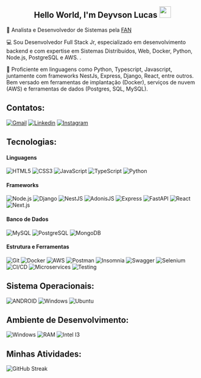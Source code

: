 ## <center>Hello World, I'm Deyvson Lucas <img src=https://raw.githubusercontent.com/TheDudeThatCode/TheDudeThatCode/master/Assets/Earth.gif width="30">

📖 Analista e Desenvolvedor de Sistemas pela [FAN](https://www.vemprafam.com.br)

💻 Sou Desenvolvedor Full Stack Jr, especializado em desenvolvimento backend e com expertise em Sistemas Distribuídos, Web, Docker, Python, Node.js, PostgreSQL e AWS. .

🤝 Proficiente em linguagens como Python, Typescript, Javascript, juntamente com frameworks NestJs, Express, Django, React, entre outros. Bem versado em ferramentas de implantação (Docker), serviços de nuvem (AWS) e ferramentas de dados (Postgres, SQL, MySQL).

## Contatos:


[![Gmail](https://img.shields.io/badge/-Gmail-FF0000?style=for-the-badge&labelColor=FF0000&logo=gmail&logoColor=white)](mailto:deyvlucas02@gmail.com?subject=[GitHub]%20Acabei%20de%20ver%20o%20seu%20GitHub)
[![Linkedin](https://img.shields.io/badge/-Linkedin-0e76a8?style=for-the-badge&logo=Linkedin&logoColor=white)](https://www.linkedin.com/in/deyvson-lucas-53b516137/)
[![Instagram](https://img.shields.io/badge/-Instagram-E4405F?style=for-the-badge&logo=instagram&logoColor=white)](https://www.instagram.com/lucaslucena1902/)
  

## Tecnologias:

#### Linguagens
![HTML5](https://img.shields.io/badge/HTML5-E34F26?style=for-the-badge&logo=html5&logoColor=white)
![CSS3](https://img.shields.io/badge/CSS3-1572B6?style=for-the-badge&logo=css3&logoColor=white)
![JavaScript](https://img.shields.io/badge/JavaScript-%23ED8B00?style=for-the-badge&logo=javascript&logoColor=white)
![TypeScript](https://img.shields.io/badge/TypeScript-1572B6?style=for-the-badge&logo=typescript&logoColor=white)
![Python](https://img.shields.io/badge/Python-1572B6?style=for-the-badge&logo=Python&logoColor=white)

#### Frameworks
![Node.js](https://img.shields.io/badge/Node.js-43853d?style=for-the-badge&logo=node.js&logoColor=white)
![Django](https://img.shields.io/badge/django-3a7435?style=for-the-badge&logo=django&logoColor=white)
![NestJS](https://img.shields.io/badge/NestJS-E0234E?style=for-the-badge&logo=nestjs&logoColor=white)
![AdonisJS](https://img.shields.io/badge/Adonis.Js-3d06a5?style=for-the-badge&logo=adonisjs&logoColor=white)
![Express](https://img.shields.io/badge/Express-000000?style=for-the-badge&logo=express&logoColor=white)
![FastAPI](https://img.shields.io/badge/FastAPI-009688?style=for-the-badge&logo=fastapi&logoColor=white)
![React](https://img.shields.io/badge/React-61DAFB?style=for-the-badge&logo=react&logoColor=black)
![Next.js](https://img.shields.io/badge/Next.js-000000?style=for-the-badge&logo=next.js&logoColor=white)

#### Banco de Dados
![MySQL](https://img.shields.io/badge/MySQL-005C84?style=for-the-badge&logo=mysql&logoColor=white)
![PostgreSQL](https://img.shields.io/badge/PostgreSQL-4169E1?logo=postgresql&logoColor=fff&style=for-the-badge)
![MongoDB](https://img.shields.io/badge/MongoDB-023430?logo=mongodb&logoColor=fff&style=for-the-badge)


#### Estrutura e Ferramentas
![Git](https://img.shields.io/badge/GIT-E44C30?style=for-the-badge&logo=git&logoColor=white)
![Docker](https://img.shields.io/badge/Docker-2496ED?style=for-the-badge&logo=docker&logoColor=white)
![AWS](https://img.shields.io/badge/AWS-%23ED8B00?style=for-the-badge&logo=amazon&logoColor=white)
![Postman](https://img.shields.io/badge/PostMan-E34F26?logo=postman&logoColor=fff&style=for-the-badge)
![Insomnia](https://img.shields.io/badge/Insomnia-3d06a5?logo=insomnia&logoColor=fff&style=for-the-badge)
![Swagger](https://img.shields.io/badge/Swagger-85EA2D?style=for-the-badge&logo=swagger&logoColor=black)
![Selenium](https://img.shields.io/badge/Selenium-5fb358?style=for-the-badge&logo=Selenium&logoColor=white)
![CI/CD](https://img.shields.io/badge/CI%2FCD-007ACC?style=for-the-badge&logo=azure-pipelines&logoColor=white)
![Microservices](https://img.shields.io/badge/Microservices-FF6F00?style=for-the-badge&logo=microservices&logoColor=white)
![Testing](https://img.shields.io/badge/Testing-6DB33F?style=for-the-badge&logo=testing-library&logoColor=white)

## Sistema Operacionais:

![ANDROID](https://img.shields.io/badge/Android-3DDC84?style=for-the-badge&logo=android&logoColor=white)
![Windows](https://img.shields.io/badge/Windows-0078D6?style=for-the-badge&logo=windows&logoColor=white)
![Ubuntu](https://img.shields.io/badge/Ubuntu-E95420?style=for-the-badge&logo=ubuntu&logoColor=white)

## Ambiente de Desenvolvimento:

![Windows](https://img.shields.io/badge/Windows-0078D6?style=for-the-badge&logo=windows&logoColor=white)
![RAM](https://img.shields.io/badge/RAM-8GB-%230071C5.svg?&style=for-the-badge&logoColor=white)
![Intel I3](https://img.shields.io/badge/Intel-I3_8130H-0071C5?style=for-the-badge&logo=intel&logoColor=white)
<br/>

## Minhas Atividades:

![GitHub Streak](#)
